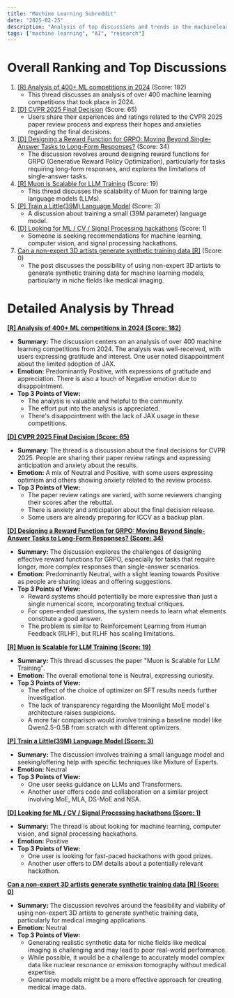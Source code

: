 ```yaml
---
title: "Machine Learning Subreddit"
date: "2025-02-25"
description: "Analysis of top discussions and trends in the machinelearning subreddit"
tags: ["machine learning", "AI", "research"]
---
```


# Overall Ranking and Top Discussions
1.  [[R] Analysis of 400+ ML competitions in 2024](https://www.reddit.com/r/MachineLearning/comments/1ixrxoq/r_analysis_of_400_ml_competitions_in_2024/) (Score: 182)
    * This thread discusses an analysis of over 400 machine learning competitions that took place in 2024.
2.  [[D] CVPR 2025 Final Decision](https://www.reddit.com/r/MachineLearning/comments/1ixpu28/d_cvpr_2025_final_decision/) (Score: 65)
    *  Users share their experiences and ratings related to the CVPR 2025 paper review process and express their hopes and anxieties regarding the final decisions.
3.  [[D] Designing a Reward Function for GRPO: Moving Beyond Single-Answer Tasks to Long-Form Responses?](https://www.reddit.com/r/MachineLearning/comments/1ixj59s/d_designing_a_reward_function_for_grpo_moving/) (Score: 34)
    *  The discussion revolves around designing reward functions for GRPO (Generative Reward Policy Optimization), particularly for tasks requiring long-form responses, and explores the limitations of single-answer tasks.
4.  [[R] Muon is Scalable for LLM Training](https://www.reddit.com/r/MachineLearning/comments/1ixzj26/r_muon_is_scalable_for_llm_training/) (Score: 19)
    *  This thread discusses the scalability of Muon for training large language models (LLMs).
5.  [[P] Train a Little(39M) Language Model](https://www.reddit.com/r/MachineLearning/comments/1iy0rra/p_train_a_little39m_language_model/) (Score: 3)
    *  A discussion about training a small (39M parameter) language model.
6.  [[D] Looking for ML / CV / Signal Processing hackathons](https://www.reddit.com/r/MachineLearning/comments/1ixujof/d_looking_for_ml_cv_signal_processing_hackathons/) (Score: 1)
    *  Someone is seeking recommendations for machine learning, computer vision, and signal processing hackathons.
7.  [Can a non-expert 3D artists generate synthetic training data [R]](https://www.reddit.com/r/MachineLearning/comments/1ixvbln/can_a_nonexpert_3d_artists_generate_synthetic/) (Score: 0)
    *  The post discusses the possibility of using non-expert 3D artists to generate synthetic training data for machine learning models, particularly in niche fields like medical imaging.

# Detailed Analysis by Thread
**[[R] Analysis of 400+ ML competitions in 2024 (Score: 182)](https://www.reddit.com/r/MachineLearning/comments/1ixrxoq/r_analysis_of_400_ml_competitions_in_2024/)**
*   **Summary:**  The discussion centers on an analysis of over 400 machine learning competitions from 2024. The analysis was well-received, with users expressing gratitude and interest. One user noted disappointment about the limited adoption of JAX.
*   **Emotion:** Predominantly Positive, with expressions of gratitude and appreciation. There is also a touch of Negative emotion due to disappointment.
*   **Top 3 Points of View:**
    *   The analysis is valuable and helpful to the community.
    *   The effort put into the analysis is appreciated.
    *   There's disappointment with the lack of JAX usage in these competitions.

**[[D] CVPR 2025 Final Decision (Score: 65)](https://www.reddit.com/r/MachineLearning/comments/1ixpu28/d_cvpr_2025_final_decision/)**
*   **Summary:** The thread is a discussion about the final decisions for CVPR 2025. People are sharing their paper review ratings and expressing anticipation and anxiety about the results.
*   **Emotion:** A mix of Neutral and Positive, with some users expressing optimism and others showing anxiety related to the review process.
*   **Top 3 Points of View:**
    *   The paper review ratings are varied, with some reviewers changing their scores after the rebuttal.
    *   There is anxiety and anticipation about the final decision release.
    *   Some users are already preparing for ICCV as a backup plan.

**[[D] Designing a Reward Function for GRPO: Moving Beyond Single-Answer Tasks to Long-Form Responses? (Score: 34)](https://www.reddit.com/r/MachineLearning/comments/1ixj59s/d_designing_a_reward_function_for_grpo_moving/)**
*   **Summary:** The discussion explores the challenges of designing effective reward functions for GRPO, especially for tasks that require longer, more complex responses than single-answer scenarios.
*   **Emotion:** Predominantly Neutral, with a slight leaning towards Positive as people are sharing ideas and offering suggestions.
*   **Top 3 Points of View:**
    *   Reward systems should potentially be more expressive than just a single numerical score, incorporating textual critiques.
    *   For open-ended questions, the system needs to learn what elements constitute a good answer.
    *   The problem is similar to Reinforcement Learning from Human Feedback (RLHF), but RLHF has scaling limitations.

**[[R] Muon is Scalable for LLM Training (Score: 19)](https://www.reddit.com/r/MachineLearning/comments/1ixzj26/r_muon_is_scalable_for_llm_training/)**
*   **Summary:** This thread discusses the paper "Muon is Scalable for LLM Training".
*   **Emotion:** The overall emotional tone is Neutral, expressing curiosity.
*   **Top 3 Points of View:**
    *   The effect of the choice of optimizer on SFT results needs further investigation.
    *   The lack of transparency regarding the Moonlight MoE model's architecture raises suspicions.
    *   A more fair comparison would involve training a baseline model like Qwen2.5-0.5B from scratch with different optimizers.

**[[P] Train a Little(39M) Language Model (Score: 3)](https://www.reddit.com/r/MachineLearning/comments/1iy0rra/p_train_a_little39m_language_model/)**
*   **Summary:** The discussion involves training a small language model and seeking/offering help with specific techniques like Mixture of Experts.
*   **Emotion:** Neutral
*   **Top 3 Points of View:**
    *   One user seeks guidance on LLMs and Transformers.
    *   Another user offers code and collaboration on a similar project involving MoE, MLA, DS-MoE and NSA.

**[[D] Looking for ML / CV / Signal Processing hackathons (Score: 1)](https://www.reddit.com/r/MachineLearning/comments/1ixujof/d_looking_for_ml_cv_signal_processing_hackathons/)**
*   **Summary:** The thread is about looking for machine learning, computer vision, and signal processing hackathons.
*   **Emotion:** Positive
*   **Top 3 Points of View:**
    *   One user is looking for fast-paced hackathons with good prizes.
    *   Another user offers to DM details about a potentially relevant hackathon.

**[Can a non-expert 3D artists generate synthetic training data [R] (Score: 0)](https://www.reddit.com/r/MachineLearning/comments/1ixvbln/can_a_nonexpert_3d_artists_generate_synthetic/)**
*   **Summary:**  The discussion revolves around the feasibility and viability of using non-expert 3D artists to generate synthetic training data, particularly for medical imaging applications.
*   **Emotion:** Neutral
*   **Top 3 Points of View:**
    *   Generating realistic synthetic data for niche fields like medical imaging is challenging and may lead to poor real-world performance.
    *   While possible, it would be a challenge to accurately model complex data like nuclear resonance or emission tomography without medical expertise.
    *   Generative models might be a more effective approach for creating medical image data.
